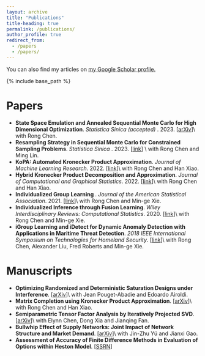 ```yaml
---
layout: archive
title: "Publications"
title-heading: true
permalink: /publications/
author_profile: true
redirect_from:
  - /papers
  - /papers/
---
```


  You can also find my articles on <u><a href="https://scholar.google.com/citations?user=Eq0WPpEAAAAJ">my Google Scholar profile</a>.</u>

{% include base_path %}

Papers
===
* <b> State Space Emulation and Annealed Sequential Monte Carlo for High Dimensional Optimization</b>. <i> Statistica Sinica (accepted) </i>. 2023. [[arXiv](https://arxiv.org/abs/1911.07172)]\\
  with Rong Chen.
* <b> Resampling Strategy in Sequential Monte Carlo for Constrained Sampling Problems</b>. <i> Statistica Sinica </i>. 2023. [[link](https://www3.stat.sinica.edu.tw/ss_newpaper/SS-2022-0185_na.pdf)] \\
  with Rong Chen and Ming Lin.
* <b> KoPA: Automated Kronecker Product Approximation</b>. <i>Journal of Machine Learning Research</i>. 2022. [[link](https://www.jmlr.org/papers/v23/20-931.html)]\\
  with Rong Chen and Han Xiao.
* <b> Hybrid Kronecker Product Decomposition and Approximation</b>. <i>Journal of Computational and Graphical Statistics</i>. 2022. [[link](https://www.tandfonline.com/doi/abs/10.1080/10618600.2022.2134873)]\\
  with Rong Chen and Han Xiao. 
* <b> Individualized Group Learning </b>. <i>Journal of the American Statistical Association</i>. 2021. [[link](https://www.tandfonline.com/doi/abs/10.1080/01621459.2021.1947306)]\\
  with Rong Chen and Min-ge Xie. 
* <b> Individualized Inference through Fusion Learning</b>. <i>Wiley Interdisciplinary Reviews: Computational Statistics</i>. 2020. [[link](https://wires.onlinelibrary.wiley.com/doi/abs/10.1002/wics.1498)]\\
  with Rong Chen and Min-ge Xie. 
* <b> iGroup Learning and iDetect for Dynamic Anomaly Detection with Applications in Maritime Threat Detection</b>. <i>2018 IEEE International Symposium on Technologies for Homeland Security</i>. [[link](https://ieeexplore.ieee.org/abstract/document/8574162)]\\
  with Rong Chen, Alexander Liu, Fred Roberts and Min-ge Xie.

Manuscripts 
===
* <b> Optimizing Randomized and Deterministic Saturation Designs under Interference</b>. [[arXiv](https://arxiv.org/abs/2203.09682)]\\
  with Jean Pouget-Abadie and Edoardo Airoldi.
* <b> Matrix Completion using Kronecker Product Approximation</b>. [[arXiv](https://arxiv.org/abs/1911.11774)]\\
  with Rong Chen and Han Xiao.
* <b> Semiparametric Tensor Factor Analysis by Iteratively Projected SVD</b>. [[arXiv](https://arxiv.org/abs/2007.02404)]\\
  with Elynn Chen, Dong Xia and Jianqing Fan. 
* <b> Bullwhip Effect of Supply Networks: Joint Impact of Network Structure and Market Demand</b>. [[arXiv](https://arxiv.org/abs/2208.04459)]\\
  with Jin-Zhu Yü and Jianxi Gao.
* <b> Assessment of Accuracy of Finite Difference Methods in Evaluation of Options within Heston Model</b>. [[SSRN](https://papers.ssrn.com/sol3/papers.cfm?abstract_id=2630191)]


